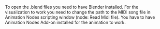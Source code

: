 To open the .blend files you need to have Blender installed.
For the visualization to work you need to change the path to the MIDI song file in Animation Nodes scripting window (node: Read Midi file).
You have to have Animation Nodes Add-on installed for the animation to work.

